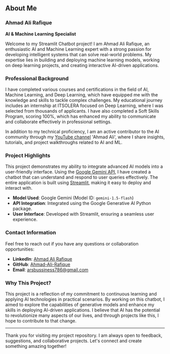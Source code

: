 ## About Me

### Ahmad Ali Rafique

**AI & Machine Learning Specialist**

Welcome to my Streamlit Chatbot project! I am Ahmad Ali Rafique, an enthusiastic AI and Machine Learning expert with a strong passion for developing intelligent systems that can solve real-world problems. My expertise lies in building and deploying machine learning models, working on deep learning projects, and creating interactive AI-driven applications.

### Professional Background

I have completed various courses and certifications in the field of AI, Machine Learning, and Deep Learning, which have equipped me with the knowledge and skills to tackle complex challenges. My educational journey includes an internship at ITSOLERA focused on Deep Learning, where I was selected from thousands of applicants. I have also completed a Soft Skills Program, scoring 100%, which has enhanced my ability to communicate and collaborate effectively in professional settings.

In addition to my technical proficiency, I am an active contributor to the AI community through my [YouTube channel](https://www.youtube.com/@AhmadAliRafique) 'Ahmad Ali', where I share insights, tutorials, and project walkthroughs related to AI and ML.

### Project Highlights

This project demonstrates my ability to integrate advanced AI models into a user-friendly interface. Using the [Google Gemini API](https://developers.google.com/generative-ai/), I have created a chatbot that can understand and respond to user queries effectively. The entire application is built using [Streamlit](https://streamlit.io/), making it easy to deploy and interact with.

- **Model Used**: Google Gemini (Model ID: `gemini-1.5-flash`)
- **API Integration**: Integrated using the Google Generative AI Python package.
- **User Interface**: Developed with Streamlit, ensuring a seamless user experience.

### Contact Information

Feel free to reach out if you have any questions or collaboration opportunities:

- **LinkedIn**: [Ahmad Ali Rafique](https://www.linkedin.com/in/ahmad-ali-rafique/)
- **GitHub**: [Ahmad-Ali-Rafique](https://github.com/Ahmad-Ali-Rafique/)
- **Email**: [arsbussiness786@gmail.com](mailto:arsbussiness786@gmail.com)

### Why This Project?

This project is a reflection of my commitment to continuous learning and applying AI technologies in practical scenarios. By working on this chatbot, I aimed to explore the capabilities of generative models and enhance my skills in deploying AI-driven applications. I believe that AI has the potential to revolutionize many aspects of our lives, and through projects like this, I hope to contribute to that change.

---

Thank you for visiting my project repository. I am always open to feedback, suggestions, and collaborative projects. Let's connect and create something amazing together!

